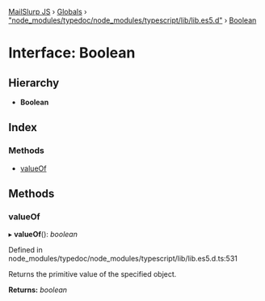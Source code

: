 [MailSlurp JS](../README.md) › [Globals](../globals.md) › ["node_modules/typedoc/node_modules/typescript/lib/lib.es5.d"](../modules/_node_modules_typedoc_node_modules_typescript_lib_lib_es5_d_.md) › [Boolean](_node_modules_typedoc_node_modules_typescript_lib_lib_es5_d_.boolean.md)

# Interface: Boolean

## Hierarchy

* **Boolean**

## Index

### Methods

* [valueOf](_node_modules_typedoc_node_modules_typescript_lib_lib_es5_d_.boolean.md#valueof)

## Methods

###  valueOf

▸ **valueOf**(): *boolean*

Defined in node_modules/typedoc/node_modules/typescript/lib/lib.es5.d.ts:531

Returns the primitive value of the specified object.

**Returns:** *boolean*
